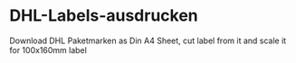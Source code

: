 # DHL-Labels-ausdrucken
Download DHL Paketmarken as Din A4 Sheet, cut label from it and scale it for 100x160mm label

